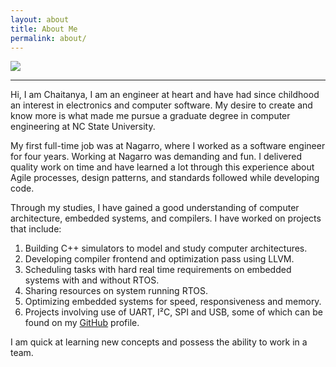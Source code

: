 ```yaml
---
layout: about
title: About Me
permalink: about/
---
```


<img class="ui fluid centered small circular image" src="{{ site.data.bio.basics.picture }}" />

---
Hi, I am Chaitanya, I am an engineer at heart and have had since childhood an interest in electronics and computer software. My desire to create and know more is what made me pursue a graduate degree in computer engineering at NC State University.

My first full-time job was at Nagarro, where I worked as a software engineer for four years. Working at Nagarro was demanding and fun. I delivered quality work on time and have learned a lot through this experience about Agile processes, design patterns, and standards followed while developing code.

Through my studies, I have gained a good understanding of computer architecture, embedded systems, and compilers. I have worked on projects that include:
1. Building C++ simulators to model and study computer architectures.
2. Developing compiler frontend and optimization pass using LLVM.
3. Scheduling tasks with hard real time requirements on embedded systems with and without RTOS.
4. Sharing resources on system running RTOS.
5. Optimizing embedded systems for speed, responsiveness and memory.
6. Projects involving use of UART, I²C, SPI and USB, some of which can be found on my [GitHub](https://github.com/chaitanyamehta) profile.

I am quick at learning new concepts and possess the ability to work in a team.
